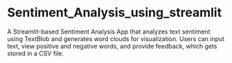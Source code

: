 # Sentiment_Analysis_using_streamlit
A Streamlit-based Sentiment Analysis App that analyzes text sentiment using TextBlob and generates word clouds for visualization. Users can input text, view positive and negative words, and provide feedback, which gets stored in a CSV file. 
